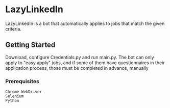 # LazyLinkedIn

LazyLinkedIn is a bot that automatically applies to jobs that match the given criteria.

## Getting Started

Download, configure Credentials.py and run main.py. The bot can only apply to "easy apply" jobs, and if some of them have questionnaires in their application process, those must be completed in advance, manually

### Prerequisites


```
Chrome WebDriver
Selenium
Python
```
 

